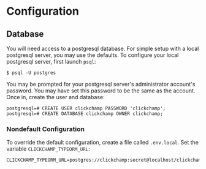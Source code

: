 # Configuration

## Database

You will need access to a postgresql database. For simple setup with a local postgresql server, you may use the defaults. To configure your local postgresql server, first launch `psql`:

```
$ psql -U postgres
```

You may be prompted for your postgresql server's administrator account's password. You may have set this password to be the same as the account. Once in, create the user and database:

```
postgresql=# CREATE USER clickchamp PASSWORD 'clickchamp';
postgresql=# CREATE DATABASE clickchamp OWNER clickchamp;
```

### Nondefault Configuration

To override the default configuration, create a file called `.env.local`. Set the variable `CLICKCHAMP_TYPEORM_URL`:

```
CLICKCHAMP_TYPEORM_URL=postgres://clickchamp:secret@localhost/clickchamp2
```
